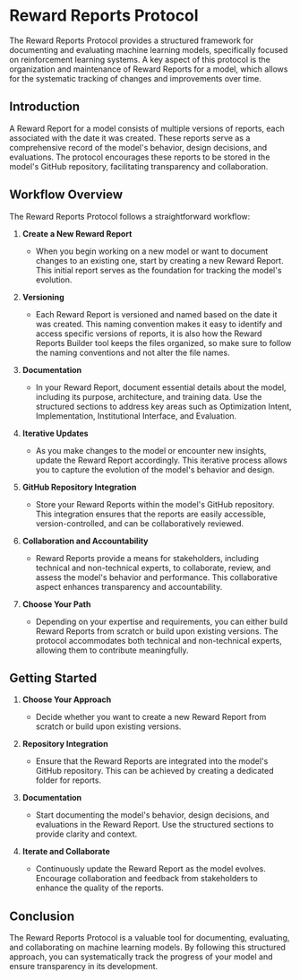 # Reward Reports Protocol

The Reward Reports Protocol provides a structured framework for documenting and evaluating machine learning models, specifically focused on reinforcement learning systems. A key aspect of this protocol is the organization and maintenance of Reward Reports for a model, which allows for the systematic tracking of changes and improvements over time.

## Introduction

A Reward Report for a model consists of multiple versions of reports, each associated with the date it was created. These reports serve as a comprehensive record of the model's behavior, design decisions, and evaluations. The protocol encourages these reports to be stored in the model's GitHub repository, facilitating transparency and collaboration.

## Workflow Overview

The Reward Reports Protocol follows a straightforward workflow:

1. **Create a New Reward Report**

   - When you begin working on a new model or want to document changes to an existing one, start by creating a new Reward Report. This initial report serves as the foundation for tracking the model's evolution.

2. **Versioning**

   - Each Reward Report is versioned and named based on the date it was created. This naming convention makes it easy to identify and access specific versions of reports, it is also how the Reward Reports Builder tool keeps the files organized, so make sure to follow the naming conventions and not alter the file names.

3. **Documentation**

   - In your Reward Report, document essential details about the model, including its purpose, architecture, and training data. Use the structured sections to address key areas such as Optimization Intent, Implementation, Institutional Interface, and Evaluation.

4. **Iterative Updates**

   - As you make changes to the model or encounter new insights, update the Reward Report accordingly. This iterative process allows you to capture the evolution of the model's behavior and design.

5. **GitHub Repository Integration**

   - Store your Reward Reports within the model's GitHub repository. This integration ensures that the reports are easily accessible, version-controlled, and can be collaboratively reviewed.

6. **Collaboration and Accountability**

   - Reward Reports provide a means for stakeholders, including technical and non-technical experts, to collaborate, review, and assess the model's behavior and performance. This collaborative aspect enhances transparency and accountability.

7. **Choose Your Path**

   - Depending on your expertise and requirements, you can either build Reward Reports from scratch or build upon existing versions. The protocol accommodates both technical and non-technical experts, allowing them to contribute meaningfully.

## Getting Started

1. **Choose Your Approach**

   - Decide whether you want to create a new Reward Report from scratch or build upon existing versions. 

2. **Repository Integration**

   - Ensure that the Reward Reports are integrated into the model's GitHub repository. This can be achieved by creating a dedicated folder for reports.

3. **Documentation**

   - Start documenting the model's behavior, design decisions, and evaluations in the Reward Report. Use the structured sections to provide clarity and context.

4. **Iterate and Collaborate**

   - Continuously update the Reward Report as the model evolves. Encourage collaboration and feedback from stakeholders to enhance the quality of the reports.

## Conclusion

The Reward Reports Protocol is a valuable tool for documenting, evaluating, and collaborating on machine learning models. By following this structured approach, you can systematically track the progress of your model and ensure transparency in its development.